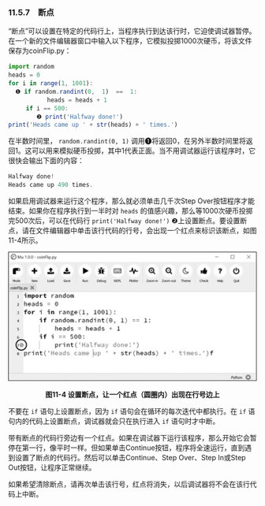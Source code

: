 ### 11.5.7　断点

“断点”可以设置在特定的代码行上，当程序执行到达该行时，它迫使调试器暂停。在一个新的文件编辑器窗口中输入以下程序，它模拟投掷1000次硬币，将该文件保存为coinFlip.py：

```javascript
import random 
heads = 0
for i in range(1, 1001):
  ❶ if random.randint(0,  1)  ==  1:
           heads = heads + 1
     if i == 500:
        ❷ print('Halfway done!')
print('Heads came up ' + str(heads) + ' times.')
```

在半数时间里， `random.randint(0, 1)` 调用❶将返回0，在另外半数时间里将返回1。这可以用来模拟硬币投掷，其中1代表正面。当不用调试器运行该程序时，它很快会输出下面的内容：

```javascript
Halfway done!
Heads came up 490 times.
```

如果启用调试器来运行这个程序，那么就必须单击几千次Step Over按钮程序才能结束。如果你在程序执行到一半时对 `heads` 的值感兴趣，那么等1000次硬币投掷完500次后，可以在代码行 `print('Halfway done!')` ❷上设置断点。要设置断点，请在文件编辑器中单击该行代码的行号，会出现一个红点来标识该断点，如图11-4所示。

![75.png](../images/75.png)
<center class="my_markdown"><b class="my_markdown">图11-4 设置断点，让一个红点（圆圈内）出现在行号边上</b></center>

不要在 `if` 语句上设置断点，因为 `if` 语句会在循环的每次迭代中都执行。在 `if` 语句内的代码上设置断点，调试器就会只在执行进入 `if` 语句时才中断。

带有断点的代码行旁边有一个红点。如果在调试器下运行该程序，那么开始它会暂停在第一行，像平时一样。但如果单击Continue按钮，程序将全速运行，直到遇到设置了断点的代码行。然后可以单击Continue、Step Over、Step In或Step Out按钮，让程序正常继续。

如果希望清除断点，请再次单击该行号，红点将消失，以后调试器将不会在该行代码上中断。

